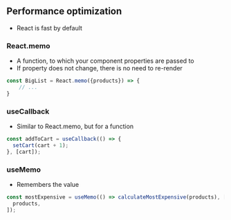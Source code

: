 ## Performance optimization

- React is fast by default

### React.memo

- A function, to which your component properties are passed to
- If property does not change, there is no need to re-render

```javascript
const BigList = React.memo({products}) => {
    // ...
}
```

### useCallback

- Similar to React.memo, but for a function

```javascript
const addToCart = useCallback(() => {
  setCart(cart + 1);
}, [cart]);
```

### useMemo

- Remembers the value

```javascript
const mostExpensive = useMemo(() => calculateMostExpensive(products), [
  products,
]);
```
